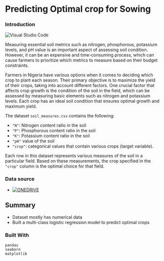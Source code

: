 # Predicting Optimal crop for Sowing

### Introduction
![Visual Studio Code](https://img.shields.io/badge/Visual%20Studio%20Code-0078d7.svg?style=for-the-badge&logo=visual-studio-code&logoColor=white)

Measuring essential soil metrics such as nitrogen, phosphorous, potassium levels, and pH value is an important aspect of assessing soil condition. However, it can be an expensive and time-consuming process, which can cause farmers to prioritize which metrics to measure based on their budget constraints.

Farmers in Nigeria have various options when it comes to deciding which crop to plant each season. Their primary objective is to maximize the yield of their crops, taking into account different factors. One crucial factor that affects crop growth is the condition of the soil in the field, which can be assessed by measuring basic elements such as nitrogen and potassium levels. Each crop has an ideal soil condition that ensures optimal growth and maximum yield.

The dataset `soil_measures.csv` contains the following:

- `"N"`: Nitrogen content ratio in the soil
- `"P"`: Phosphorous content ratio in the soil
- `"K"`: Potassium content ratio in the soil
- `"pH"` value of the soil
- `"crop"`: categorical values that contain various crops (target variable).

Each row in this dataset represents various measures of the soil in a particular field. Based on these measurements, the crop specified in the `"crop"` column is the optimal choice for that field.  
### Data source

* <a href="https://1drv.ms/u/s!ArhE6TZzYOy0gaZhFH_B3wthGUSjyQ?e=NR2gjH" target="_blank">
    <img src= "https://img.shields.io/badge/OneDrive-white?style=for-the-badge&logo=Microsoft%20OneDrive&logoColor=0078D4" alt="ONEDRIVE">
 </a>


## Summary

* Dataset mostly has numerical data
* Built a multi-class logistic regression model to predict optimal crops

### Built With

```
pandas
seaborn
matplotlib
```
